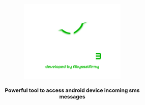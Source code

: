 <p align="center">
  <img src="/Images/banner.png" width="60%" />
</p>
<h3 align="center">Powerful tool to access android device incoming sms messages</h3>
